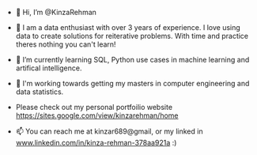 - 👋 Hi, I’m @KinzaRehman
- 👀 I am a data enthusiast with over 3 years of experience. I love using data to create solutions for reiterative problems. With time and practice theres nothing you can't learn! 
  
- 🌱 I’m currently learning SQL, Python use cases in machine learning and artifical intelligence. 
- 💞️ I'm working towards getting my masters in computer engineering and data statistics.
- Please check out my personal portfoilio website https://sites.google.com/view/kinzarehman/home 
- 📫 You can reach me at kinzar689@gmail, or my linked in www.linkedin.com/in/kinza-rehman-378aa921a :) 

<!---
KinzaRehman/KinzaRehman is a ✨ special ✨ repository because its `README.md` (this file) appears on your GitHub profile.
You can click the Preview link to take a look at your changes.
--->
